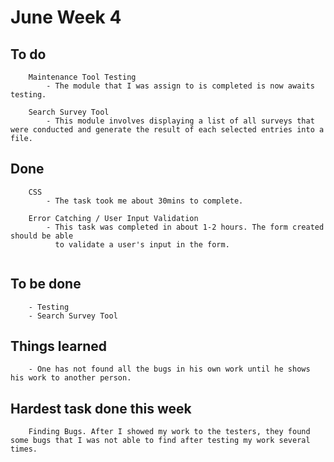 # June Week 4

## To do
```
	Maintenance Tool Testing
		- The module that I was assign to is completed is now awaits testing.

	Search Survey Tool
		- This module involves displaying a list of all surveys that were conducted and generate the result of each selected entries into a file. 
```

## Done
```
	CSS
		- The task took me about 30mins to complete.

	Error Catching / User Input Validation
		- This task was completed in about 1-2 hours. The form created should be able
		  to validate a user's input in the form.
	 
```

## To be done
```
	- Testing
	- Search Survey Tool
```

## Things learned
```
	- One has not found all the bugs in his own work until he shows his work to another person.
```
## Hardest task done this week
```	
	Finding Bugs. After I showed my work to the testers, they found some bugs that I was not able to find after testing my work several times.
	
```
